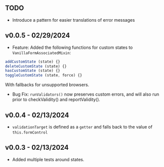 ## TODO

- Introduce a pattern for easier translations of error messages

## v0.0.5 - 02/29/2024

- Feature: Added the following functions for custom states to `VanillaFormAssociatedMixin`:

```js
addCustomState (state) {}
deleteCustomState (state) {}
hasCustomState (state) {}
toggleCustomState (state, force) {}
```

With fallbacks for unsupported browsers.

- Bug Fix: `runValidators()` now preserves custom errors, and will also run prior to checkValidity() and reportValidity().


## v0.0.4 - 02/13/2024

- `validationTarget` is defined as a `getter` and falls back to the value of `this.formControl`

## v0.0.3 - 02/13/2024

- Added multiple tests around states.

